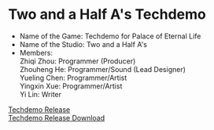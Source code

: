 # Two and a Half A's Techdemo # 

* Name of the Game: Techdemo for Palace of Eternal Life    
* Name of the Studio: Two and a Half A's    
* Members:  
  Zhiqi Zhou: Programmer (Producer)  
  Zhouheng He: Programmer/Sound (Lead Designer)  
  Yueling Chen: Programmer/Artist  
  Yingxin Xue: Programmer/Artist  
  Yi Lin: Writer  
  
[Techdemo Release](/2.5As_Techdemo/index.html)  
[Techdemo Release Download](2.5As_Techdemo.zip)  
